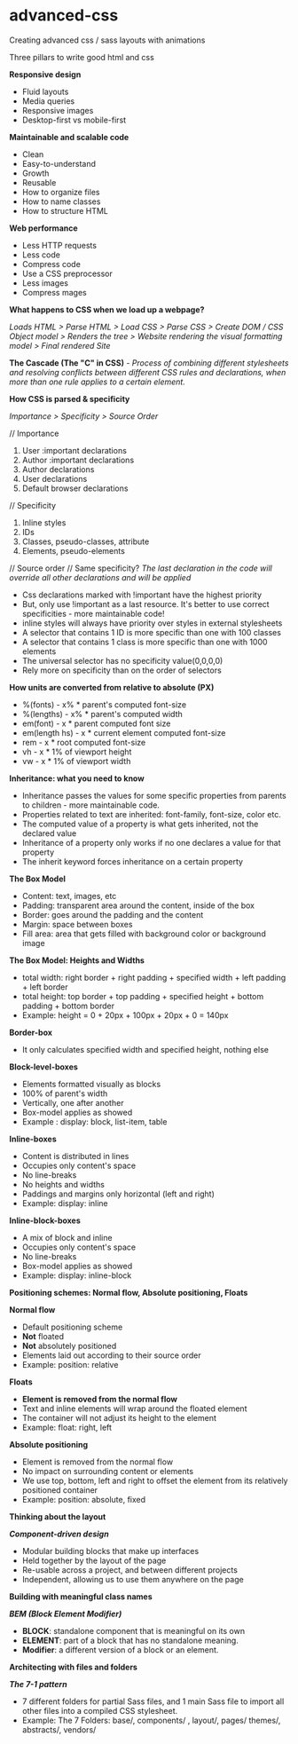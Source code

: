 # advanced-css

Creating advanced css / sass layouts with animations

Three pillars to write good html and css

**Responsive design**

* Fluid layouts
* Media queries
* Responsive images
* Desktop-first vs mobile-first

**Maintainable and scalable code**

* Clean
* Easy-to-understand
* Growth
* Reusable
* How to organize files
* How to name classes
* How to structure HTML

**Web performance**

* Less HTTP requests
* Less code
* Compress code
* Use a CSS preprocessor
* Less images
* Compress mages

**What happens to CSS when we load up a webpage?**

*Loads HTML > Parse HTML > Load CSS > Parse CSS > Create
DOM / CSS Object model > Renders the tree > Website rendering the visual formatting model > Final rendered Site*

**The Cascade (The "C" in CSS)**
*- Process of combining different stylesheets and resolving conflicts
between different CSS rules and declarations, when more than one
rule applies to a certain element.*

**How CSS is parsed & specificity**

*Importance > Specificity > Source Order*

// Importance

1. User :important declarations
2. Author :important declarations
3. Author declarations
4. User declarations
5. Default browser declarations

// Specificity

1. Inline styles
2. IDs
3. Classes, pseudo-classes, attribute
4. Elements, pseudo-elements

// Source order
// Same specificity?
*The last declaration in the code will override all other
declarations and will be applied*

* Css declarations marked with !important have the highest priority
* But, only use !important as a last resource. It's better to use correct
  specificities - more maintainable code!
* inline styles will always have priority over styles in external stylesheets
* A selector that contains 1 ID is more specific than one with 100 classes
* A selector that contains 1 class is more specific than one with 1000 elements
* The universal selector has no specificity value(0,0,0,0)
* Rely more on specificity than on the order of selectors

**How units are converted from relative to absolute (PX)**

* %(fonts) - x% * parent's computed font-size
* %(lengths) - x% * parent's computed width
* em(font) - x * parent computed font size
* em(length hs) - x * current element computed font-size
* rem - x * root computed font-size
* vh - x * 1% of viewport height
* vw - x * 1% of viewport width

**Inheritance: what you need to know**

* Inheritance passes the values for some specific properties
  from parents to children - more maintainable code.
* Properties related to text are inherited: font-family, font-size, color etc.
* The computed value of a property is what gets inherited, not the declared value
* Inheritance of a property only works if no one declares a value for that property
* The inherit keyword forces inheritance on a certain property

**The Box Model**

* Content: text, images, etc
* Padding: transparent area around the content, inside of the box
* Border: goes around the padding and the content
* Margin: space between boxes
* Fill area: area that gets filled with background color or background image

**The Box Model: Heights and Widths**

* total width: right border + right padding + specified width + left padding + left border
* total height: top border + top padding + specified height + bottom padding + bottom border
* Example: height = 0 + 20px + 100px + 20px + 0 = 140px

**Border-box**

* It only calculates specified width and specified height, nothing else

**Block-level-boxes**

* Elements formatted visually as blocks
* 100% of parent's width
* Vertically, one after another
* Box-model applies as showed
* Example : display: block, list-item, table

**Inline-boxes**

* Content is distributed in lines
* Occupies only content's space
* No line-breaks
* No heights and widths
* Paddings and margins only horizontal (left and right)
* Example: display: inline

**Inline-block-boxes**

* A mix of block and inline
* Occupies only content's space
* No line-breaks
* Box-model applies as showed
* Example: display: inline-block

**Positioning schemes: Normal flow, Absolute positioning, Floats**

**Normal flow**

* Default positioning scheme
* **Not** floated
* **Not** absolutely positioned
* Elements laid out according to their source order
* Example:  position: relative

**Floats**

* **Element is removed from the normal flow**
* Text and inline elements will wrap around the floated element
* The container will not adjust its height to the element
* Example: float: right, left

**Absolute positioning**

* Element is removed from the normal flow
* No impact on surrounding content or elements
* We use top, bottom, left and right to offset the element from its
  relatively positioned container
* Example: position: absolute, fixed

**Thinking about the layout**

**_Component-driven design_**

* Modular building blocks that make up interfaces
* Held together by the layout of the page
* Re-usable across a project, and between different projects
* Independent, allowing us to use them anywhere on the page

**Building with meaningful class names**

**_BEM (Block Element Modifier)_**

* **BLOCK**: standalone component that is meaningful on its own
* **ELEMENT**: part of a block that has no standalone meaning.
* **Modifier**: a different version of a block or an element.

**Architecting with files and folders**

**_The 7-1 pattern_**

* 7 different folders for partial Sass files, and
  1 main Sass file to import all other files into
  a compiled CSS stylesheet.
* Example: 
The 7 Folders: base/, components/ , layout/, pages/
themes/, abstracts/, vendors/